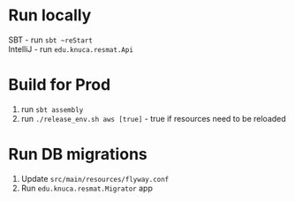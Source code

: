 # Run locally
SBT - run `sbt ~reStart`  
IntelliJ - run `edu.knuca.resmat.Api`

# Build for Prod
1. run `sbt assembly`
2. run `./release_env.sh aws [true]` - true if resources need to be reloaded

# Run DB migrations
1. Update `src/main/resources/flyway.conf`
2. Run `edu.knuca.resmat.Migrator` app
 
